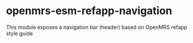 # openmrs-esm-refapp-navigation

This module exposes a navigation bar (header) based on OpenMRS refapp style guide
